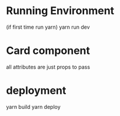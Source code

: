 # Running Environment

(if first time run yarn)
yarn run dev

# Card component
all attributes are just props to pass

# deployment
yarn build
yarn deploy

